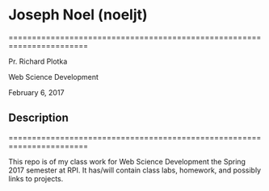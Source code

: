 # Joseph Noel (noeljt)
=======================================================================

Pr. Richard Plotka

Web Science Development

February 6, 2017

## Description
=======================================================================

This repo is of my class work for Web Science Development the Spring 2017 semester at RPI.
It has/will contain class labs, homework, and possibly links to projects.